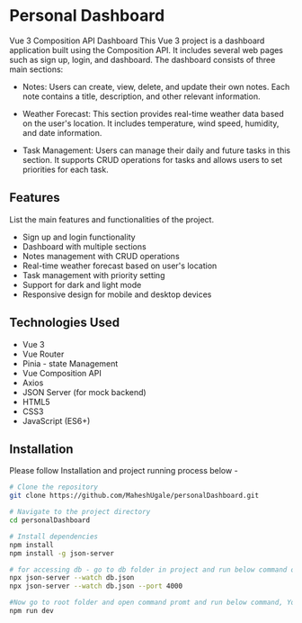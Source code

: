 # Personal Dashboard

Vue 3 Composition API Dashboard
This Vue 3 project is a dashboard application built using the Composition API. It includes several web pages such as sign up, login, and dashboard. The dashboard consists of three main sections:

- Notes: Users can create, view, delete, and update their own notes. Each note contains a title, description, and other relevant information.

- Weather Forecast: This section provides real-time weather data based on the user's location. It includes temperature, wind speed, humidity, and date information.

- Task Management: Users can manage their daily and future tasks in this section. It supports CRUD operations for tasks and allows users to set priorities for each task.

## Features

List the main features and functionalities of the project.

- Sign up and login functionality
- Dashboard with multiple sections
- Notes management with CRUD operations
- Real-time weather forecast based on user's location
- Task management with priority setting
- Support for dark and light mode
- Responsive design for mobile and desktop devices

## Technologies Used

- Vue 3
- Vue Router
- Pinia - state Management
- Vue Composition API
- Axios
- JSON Server (for mock backend)
- HTML5
- CSS3
- JavaScript (ES6+)

## Installation

Please follow Installation and project running process below -

```bash
# Clone the repository
git clone https://github.com/MaheshUgale/personalDashboard.git

# Navigate to the project directory
cd personalDashboard

# Install dependencies
npm install
npm install -g json-server

# for accessing db - go to db folder in project and run below command or if you get any error please use second command or change portname in command(4000 in this place).
npx json-server --watch db.json
npx json-server --watch db.json --port 4000

#Now go to root folder and open command promt and run below command, You will get link copy and paste in browser tab.
npm run dev

